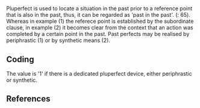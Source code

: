 # [](ParameterTable?__template__=property.md&property=Name#cldf:UT021)

Pluperfect is used to locate a situation in the past prior to a reference point that is also in the past, thus, it can 
be regarded as 'past in the past'. ([](Source?ref&with_internal_ref_link#cldf:comrie_1985): 65). 
Whereas in example (1) the referece point is established by the subordinate clause, in example (2) it becomes clear from 
the context that an action was completed by a certain point in the past. Past perfects may be realised by periphrastic 
(1) or by synthetic means (2).

[](ExampleTable?example_id=1&with_internal_ref_link#cldf:UT021-1)

[](ExampleTable?example_id=2&with_internal_ref_link#cldf:UT021-2)

## Coding

The value is '1' if there is a dedicated pluperfect device, either periphrastic or synthetic.

## References

[](Source?cited_only#cldf:__all__)
